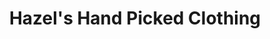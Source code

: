 ---
title: "Hazel's Hand Picked Clothing"
url: /port-williams/hazels-hand-picked-clothing/
shop: Gebrauchtwaren
---